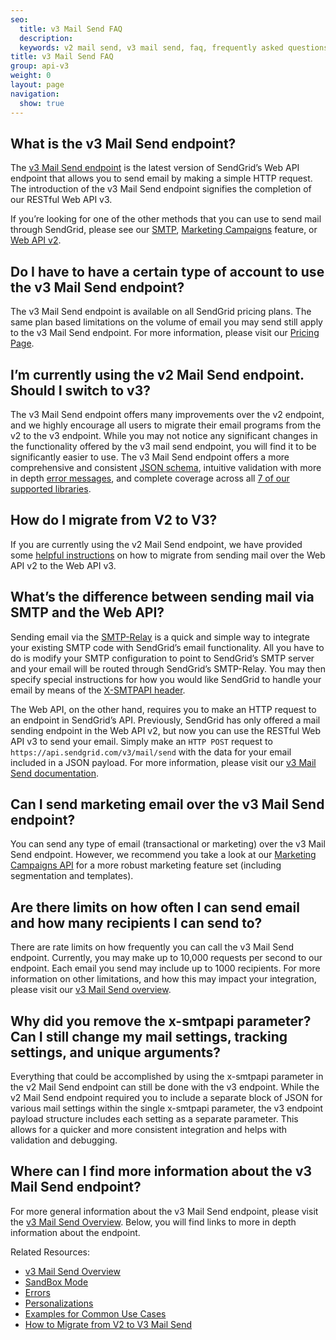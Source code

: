 ```yaml
---
seo:
  title: v3 Mail Send FAQ
  description:
  keywords: v2 mail send, v3 mail send, faq, frequently asked questions
title: v3 Mail Send FAQ
group: api-v3
weight: 0
layout: page
navigation:
  show: true
---
```


## 	What is the v3 Mail Send endpoint?

The [v3 Mail Send endpoint](https://sendgrid.com/docs/API_Reference/Web_API_v3/Mail/index.html) is the latest version of SendGrid’s Web API endpoint that allows you to send email by making a simple HTTP request. The introduction of the v3 Mail Send endpoint signifies the completion of our RESTful Web API v3.

If you’re looking for one of the other methods that you can use to send mail through SendGrid, please see our [SMTP]({{root_url}}/for-developers/sending-email/getting-started-smtp/), [Marketing Campaigns]({{root_url}}/help-support/sending-email/how-to-send-email/) feature, or [Web API v2](https://sendgrid.com/docs/API_Reference/Web_API/mail.html).

## 	Do I have to have a certain type of account to use the v3 Mail Send endpoint?

The v3 Mail Send endpoint is available on all SendGrid pricing plans. The same plan based limitations on the volume of email you may send still apply to the v3 Mail Send endpoint. For more information, please visit our [Pricing Page](https://sendgrid.com/pricing).

## 	I’m currently using the v2 Mail Send endpoint. Should I switch to v3?

The v3 Mail Send endpoint offers many improvements over the v2 endpoint, and we highly encourage all users to migrate their email programs from the v2 to the v3 endpoint. While you may not notice any significant changes in the functionality offered by the v3 mail send endpoint, you will find it to be significantly easier to use. The v3 Mail Send endpoint offers a more comprehensive and consistent [JSON schema](https://sendgrid.com/docs/API_Reference/Web_API_v3/Mail/index.html#-Request-Body-Parameters), intuitive validation with more in depth [error messages](https://sendgrid.com/docs/API_Reference/Web_API_v3/Mail/errors.html), and complete coverage across all [7 of our supported libraries]({{root_url}}/for-developers/sending-email/libraries/).

## 	How do I migrate from V2 to V3?

If you are currently using the v2 Mail Send endpoint, we have provided some [helpful instructions]({{root_url}}/for-developers/sending-email/migrating-from-v2-to-v3-mail-send/integrating-with-the-smtp-api/) on how to migrate from sending mail over the Web API v2 to the Web API v3.

## 	What’s the difference between sending mail via SMTP and the Web API?

Sending email via the [SMTP-Relay]({{root_url}}/for-developers/sending-email/) is a quick and simple way to integrate your existing SMTP code with SendGrid’s email functionality. All you have to do is modify your SMTP configuration to point to SendGrid’s SMTP server and your email will be routed through SendGrid’s SMTP-Relay. You may then specify special instructions for how you would like SendGrid to handle your email by means of the [X-SMTPAPI header]({{root_url}}/for-developers/sending-email/building-an-smtp-email/).

The Web API, on the other hand, requires you to make an HTTP request to an endpoint in SendGrid’s API. Previously, SendGrid has only offered a mail sending endpoint in the Web API v2, but now you can use the RESTful Web API v3 to send your email. Simply make an `HTTP POST` request to `https://api.sendgrid.com/v3/mail/send` with the data for your email included in a JSON payload. For more information, please visit our [v3 Mail Send documentation](https://sendgrid.com/docs/API_Reference/Web_API_v3/Mail/index.html).

## 	Can I send marketing email over the v3 Mail Send endpoint?

You can send any type of email (transactional or marketing) over the v3 Mail Send endpoint. However, we recommend you take a look at our [Marketing Campaigns API](https://sendgrid.com/docs/API_Reference/Web_API_v3/Marketing_Campaigns/index.html) for a more robust marketing feature set (including segmentation and templates).

## 	Are there limits on how often I can send email and how many recipients I can send to?

There are rate limits on how frequently you can call the v3 Mail Send endpoint. Currently, you may make up to 10,000 requests per second to our endpoint. Each email you send may include up to 1000 recipients. For more information on other limitations, and how this may impact your integration, please visit our [v3 Mail Send overview](https://sendgrid.com/docs/API_Reference/Web_API_v3/Mail/index.html).

## 	Why did you remove the x-smtpapi parameter? Can I still change my mail settings, tracking settings, and unique arguments?

Everything that could be accomplished by using the x-smtpapi parameter in the v2 Mail Send endpoint can still be done with the v3 endpoint. While the v2 Mail Send endpoint required you to include a separate block of JSON for various mail settings within the single x-smtpapi parameter, the v3 endpoint payload structure includes each setting as a separate parameter. This allows for a quicker and more consistent integration and helps with validation and debugging.

## 	Where can I find more information about the v3 Mail Send endpoint?

For more general information about the v3 Mail Send endpoint, please visit the [v3 Mail Send Overview](https://sendgrid.com/docs/API_Reference/Web_API_v3/Mail/index.html). Below, you will find links to more in depth information about the endpoint.

Related Resources:

* [v3 Mail Send Overview](https://sendgrid.com/docs/API_Reference/Web_API_v3/Mail/index.html)
* [SandBox Mode]({{root_url}}/for-developers/sending-email/sandbox-mode/)
* [Errors](https://sendgrid.com/docs/API_Reference/Web_API_v3/Mail/errors.html)
* [Personalizations]({{root_url}}/for-developers/sending-email/personalizations/)
* [Examples for Common Use Cases]({{root_url}}/for-developers/sending-email/curl-examples/)
* [How to Migrate from V2 to V3 Mail Send]({{root_url}}/for-developers/sending-email/migrating-from-v2-to-v3-mail-send/)
